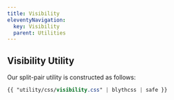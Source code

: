 ```yaml
---
title: Visibility
eleventyNavigation:
  key: Visibility
  parent: Utilities
---
```


## Visibility Utility

Our split-pair utility is constructed as follows:

```css
{{ "utility/css/visibility.css" | blythcss | safe }}
```
